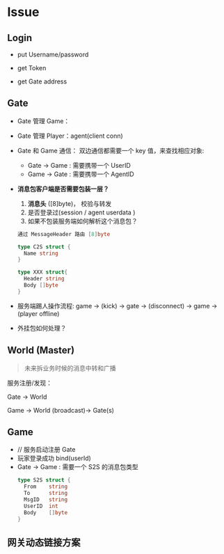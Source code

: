 # Issue

## Login

- put Username/password
- get Token

- get Gate address



## Gate

* Gate 管理 Game：

* Gate 管理 Player：agent(client conn)

* Gate 和 Game 通信：
  双边通信都需要一个 key 值，来查找相应对象:

  * Gate -> Game : 需要携带一个 UserID
  * Game -> Gate : 需要携带一个 AgentID

* **消息包客户端是否需要包装一层？**

  1. **消息头** ([8]byte)， 校验与转发
  2. 是否登录过(session / agent userdata )
  3. 如果不包装服务端如何解析这个消息包？
  ```go
  通过 MessageHeader 路由 [8]byte
  
  type C2S struct {
    Name string
  }
  
  type XXX struct{
    Header string
    Body []byte
  }
  ```

* 服务端踢人操作流程: game -> (kick) -> gate -> (disconnect) -> game -> (player offline)

* 外挂包如何处理？



## World (Master)

> 未来拆业务时候的消息中转和广播

服务注册/发现：

Gate -> World

Game -> World (broadcast)-> Gate(s)



## Game
* // 服务启动注册 Gate
* 玩家登录成功 bind(userId)
* Gate -> Game : 需要一个 S2S 的消息包类型
  ```go
  type S2S struct {
    From    string
    To      string
    MsgID   string
    UserID  int
    Body    []byte 
  }
  ```

## 网关动态链接方案